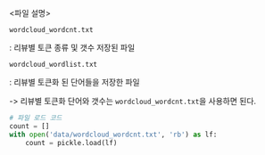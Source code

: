 <파일 설명>

`wordcloud_wordcnt.txt`

: 리뷰별 토큰 종류 및 갯수 저장된 파일

`wordcloud_wordlist.txt`

: 리뷰별 토큰화 된 단어들을 저장한 파일



-> 리뷰별 토큰화 단어와 갯수는 `wordcloud_wordcnt.txt`을 사용하면 된다.



```python
# 파일 로드 코드
count = []
with open('data/wordcloud_wordcnt.txt', 'rb') as lf:
    count = pickle.load(lf)
```

